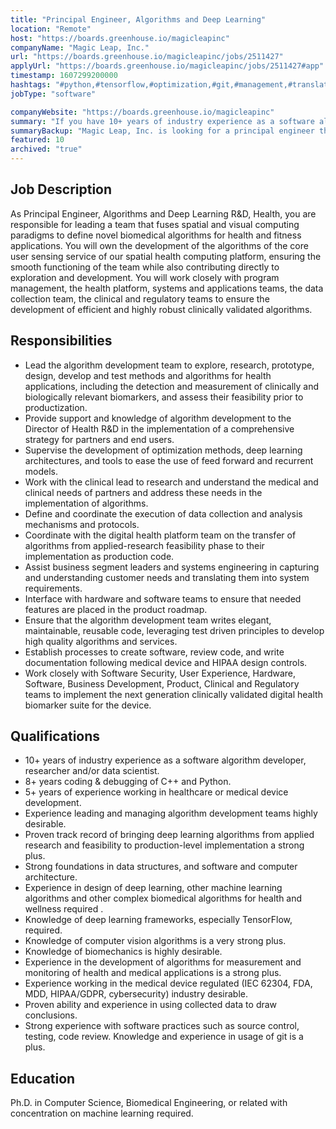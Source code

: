 ```yaml
---
title: "Principal Engineer, Algorithms and Deep Learning"
location: "Remote"
host: "https://boards.greenhouse.io/magicleapinc"
companyName: "Magic Leap, Inc."
url: "https://boards.greenhouse.io/magicleapinc/jobs/2511427"
applyUrl: "https://boards.greenhouse.io/magicleapinc/jobs/2511427#app"
timestamp: 1607299200000
hashtags: "#python,#tensorflow,#optimization,#git,#management,#translation,#analysis,#monitoring"
jobType: "software"

companyWebsite: "https://boards.greenhouse.io/magicleapinc"
summary: "If you have 10+ years of industry experience as a software algorithm developer, researcher and/or data scientist, Magic Leap, Inc. has a job opening for a principal engineer"
summaryBackup: "Magic Leap, Inc. is looking for a principal engineer that has experience in: #ui/ux, #python, #tensorflow."
featured: 10
archived: "true"
---
```


## Job Description

As Principal Engineer, Algorithms and Deep Learning R&D, Health, you are responsible for leading a team that fuses spatial and visual computing paradigms to define novel biomedical algorithms for health and fitness applications. You will own the development of the algorithms of the core user sensing service of our spatial health computing platform, ensuring the smooth functioning of the team while also contributing directly to exploration and development. You will work closely with program management, the health platform, systems and applications teams, the data collection team, the clinical and regulatory teams to ensure the development of efficient and highly robust clinically validated algorithms.

## Responsibilities

*   Lead the algorithm development team to explore, research, prototype, design, develop and test methods and algorithms for health applications, including the detection and measurement of clinically and biologically relevant biomarkers, and assess their feasibility prior to productization.
*   Provide support and knowledge of algorithm development to the Director of Health R&D in the implementation of a comprehensive strategy for partners and end users.
*   Supervise the development of optimization methods, deep learning architectures, and tools to ease the use of feed forward and recurrent models.
*   Work with the clinical lead to research and understand the medical and clinical needs of partners and address these needs in the implementation of algorithms.
*   Define and coordinate the execution of data collection and analysis mechanisms and protocols.
*   Coordinate with the digital health platform team on the transfer of algorithms from applied-research feasibility phase to their implementation as production code.
*   Assist business segment leaders and systems engineering in capturing and understanding customer needs and translating them into system requirements.
*   Interface with hardware and software teams to ensure that needed features are placed in the product roadmap.
*   Ensure that the algorithm development team writes elegant, maintainable, reusable code, leveraging test driven principles to develop high quality algorithms and services.
*   Establish processes to create software, review code, and write documentation following medical device and HIPAA design controls.
*   Work closely with Software Security, User Experience, Hardware, Software, Business Development, Product, Clinical and Regulatory teams to implement the next generation clinically validated digital health biomarker suite for the device.

## Qualifications

*   10+ years of industry experience as a software algorithm developer, researcher and/or data scientist.
*   8+ years coding & debugging of C++ and Python.
*   5+ years of experience working in healthcare or medical device development.
*   Experience leading and managing algorithm development teams highly desirable.
*   Proven track record of bringing deep learning algorithms from applied research and feasibility to production-level implementation a strong plus.
*   Strong foundations in data structures, and software and computer architecture.
*   Experience in design of deep learning, other machine learning algorithms and other complex biomedical algorithms for health and wellness required .
*   Knowledge of deep learning frameworks, especially TensorFlow, required.
*   Knowledge of computer vision algorithms is a very strong plus.
*   Knowledge of biomechanics is highly desirable.
*   Experience in the development of algorithms for measurement and monitoring of health and medical applications is a strong plus.
*   Experience working in the medical device regulated (IEC 62304, FDA, MDD, HIPAA/GDPR, cybersecurity) industry desirable.
*   Proven ability and experience in using collected data to draw conclusions.
*   Strong experience with software practices such as source control, testing, code review. Knowledge and experience in usage of git is a plus.

## Education

Ph.D. in Computer Science, Biomedical Engineering, or related with concentration on machine learning required.
